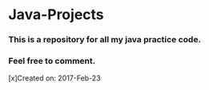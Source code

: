 # Java-Projects
### This is a repository for all my java practice code.
### Feel free to comment.

[x]Created on: 2017-Feb-23
